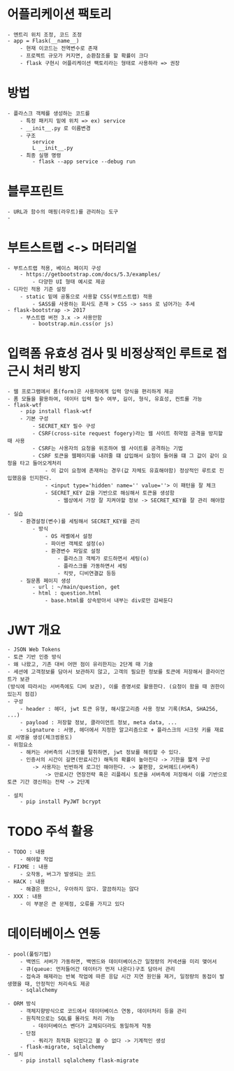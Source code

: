 # 어플리케이션 팩토리

    - 엔트리 위치 조정, 코드 조정
    - app = Flask(__name__)
        - 현재 이코드는 전역변수로 존재
        - 프로젝트 규모가 커지면, 순환참조를 할 확률이 크다
        - flask 구현시 어플리케이션 팩토리라는 형태로 사용하라 => 권장

# 방법

    - 플라스크 객체를 생성하는 코드를
        - 특정 패키지 밑에 위치 => ex) service
        - __init__.py 로 이름변경
        - 구조
            service
            L __init__.py
        - 최종 실행 명령
            - flask --app service --debug run

# 블루프린트

    - URL과 함수의 매핑(라우트)를 관리하는 도구
    -

# 부트스트랩 <-> 머터리얼

    - 부트스트랩 적용, 베이스 페이지 구성
        - https://getbootstrap.com/docs/5.3/examples/
            - 다양한 UI 형태 예시로 제공
    - 디자인 적용 기준 설정
        - static 밑에 공통으로 사용할 CSS(부트스트랩) 적용
            - SASS를 사용하는 회사도 존재 > CSS -> sass 로 넘어가는 추세
    - flask-bootstrap -> 2017
        - 부스트랩 버전 3.x -> 사용안함
            - bootstrap.min.css(or js)

# 입력폼 유효성 검사 및 비정상적인 루트로 접근시 처리 방지

    - 웹 프로그램에서 폼(form)은 사용자에게 입력 양식을 편리하게 제공
    - 폼 모듈을 활용하여, 데이터 입력 필수 여부, 길이, 형식, 유효성, 컨트롤 가능
    - flask-wtf
        - pip install flask-wtf
        - 기본 구성
            - SECRET_KEY 필수 구성
            - CSRF(cross-site request fogery)라는 웹 사이트 취약점 공격을 방지할 때 사용
            - CSRF는 사용자의 요청을 위조하여 웹 사이트를 공격하는 기법
            - CSRF 토큰을 웹페이지를 내려줄 떄 삽입해서 요청이 들어올 떄 그 값이 같이 요청을 타고 들어오게처리
                - 이 값이 요청에 존재하는 경우(값 자체도 유효해야함) 정상적인 루트로 진입했음을 인지한다.
                - <input type='hidden' name='' value=''> 이 패턴을 잘 체크
                - SECRET_KEY 값을 기반으로 해싱해서 토큰을 생성함
                    - 웹상에서 가장 잘 지켜야할 정보 -> SECRET_KEY를 잘 관리 해야함

    - 실습
        - 환경설정(변수)를 세팅해서 SECRET_KEY를 관리
            - 방식
                - OS 레벨에서 설정
                - 파이썬 객체로 설정(o)
                - 환경변수 파일로 설정
                    - 플라스크 객체가 로드하면서 세팅(o)
                    - 플라스크를 가동하면서 세팅
                    - 킥밧, 디비연결값 등등
        - 질문폼 페이지 생성
            - url : ~/main/question, get
            - html : question.html
                - base.html를 상속받아서 내부는 div로만 감싸둔다

# JWT 개요

    - JSON Web Tokens
    - 토큰 기반 인증 방식
    - 왜 나왔고, 기존 대비 어떤 점이 유리한지는 2단계 때 기술
    - 세션에 고객정보를 담아서 보관하지 않고, 고객의 필요한 정보를 토큰에 저장해서 클라이언트가 보관
    (방식에 따라서는 서버측에도 디비 보관), 이를 증명서로 활용한다. (요청이 왔을 때 권한이 있는지 점검)
    - 구성
        - header : 헤더, jwt 토큰 유형, 해시알고리즘 사용 정보 기록(RSA, SHA256, ...)
        - payload : 저장할 정보, 클라이언트 정보, meta data, ...
        - signature : 서명, 헤더에서 지정한 알고리즘으로 + 플라스크의 시크릿 키를 재료로 서명을 생성(체크썸용도)
    - 위험요소
        - 해커는 서버측의 시크릿를 탈취하면, jwt 정보를 해킹할 수 있다.
        - 인증서의 시간이 길면(만료시간) 해독의 확률이 높아진다 -> 기한을 짧게 구성
            -> 사용자는 빈번하게 로그인 해야한다. -> 불편함, 오버헤드(서버측)
                -> 만료시간 연장전략 혹은 리플레시 토큰을 서버측에 저장해서 이를 기반으로 토큰 기간 갱신하는 전략 -> 2단계

    - 설치
        - pip install PyJWT bcrypt

# TODO 주석 활용

    - TODO : 내용
        - 해야할 작업
    - FIXME : 내용
        - 오작동, 버그가 발생되는 코드
    - HACK : 내용
        - 해결은 했으나, 우아하지 않다. 깔끔하지는 않다
    - XXX : 내용
        - 이 부분은 큰 문제점, 오류를 가지고 있다

# 데이터베이스 연동

    - pool(풀링기법)
        - 백엔드 서버가 가동하면, 백엔드와 데이터베이스간 일정량의 커넥션을 미리 맺어서
        - 큐(queue: 먼저들어간 데이터가 먼저 나온다)구조 담아서 관리
        - 접속과 해제라는 반복 작업에 따른 응답 시간 지연 원인을 제거, 일정량의 동접이 발생했을 때, 안정적인 처리속도 제공
        - sqlalchemy

    - ORM 방식
        - 객체지향방식으로 코드에서 데이터베이스 연동, 데이터처리 등을 관리
        - 원칙적으로는 SQL를 몰라도 처리 가능
            - 데이터베이스 벤더가 교체되더라도 동일하게 작동
        - 단점
            - 쿼리가 최적화 되었다고 볼 수 없다 -> 기계적인 생성
        - flask-migrate, sqlalchemy
    - 설치
        - pip install sqlalchemy flask-migrate
